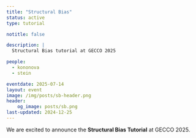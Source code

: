 ```yaml
---
title: "Structural Bias"
status: active
type: tutorial

notitle: false

description: |
  Structural Bias tutorial at GECCO 2025

people:
  - kononova
  - stein

eventdate: 2025-07-14
layout: event
image: /img/posts/sb-header.png
header:
    og_image: posts/sb.png
last-updated: 2024-12-25
---
```


We are excited to announce the **Structural Bias Tutorial** at GECCO 2025.


<!-- ### Previous Editions

- (GECCO 2024)[https://aaboh.nl/2024/] -->


